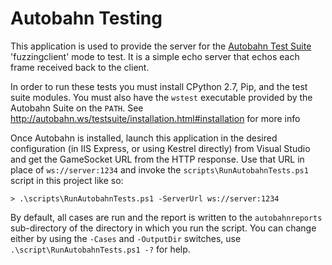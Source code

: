 ﻿# Autobahn Testing

This application is used to provide the server for the [Autobahn Test Suite](http://autobahn.ws/testsuite) 'fuzzingclient' mode to test. It is a simple echo server that echos each frame received back to the client.

In order to run these tests you must install CPython 2.7, Pip, and the test suite modules. You must also have
the `wstest` executable provided by the Autobahn Suite on the `PATH`. See http://autobahn.ws/testsuite/installation.html#installation for more info

Once Autobahn is installed, launch this application in the desired configuration (in IIS Express, or using Kestrel directly) from Visual Studio and get the GameSocket URL from the HTTP response. Use that URL in place of `ws://server:1234` and invoke the `scripts\RunAutobahnTests.ps1` script in this project like so:

```
> .\scripts\RunAutobahnTests.ps1 -ServerUrl ws://server:1234
```

By default, all cases are run and the report is written to the `autobahnreports` sub-directory of the directory in which you run the script. You can change either by using the `-Cases` and `-OutputDir` switches, use `.\script\RunAutobahnTests.ps1 -?` for help.
